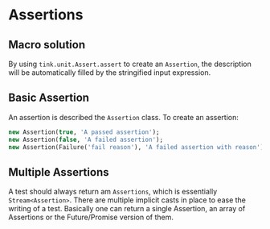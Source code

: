 # Assertions

## Macro solution

By using `tink.unit.Assert.assert` to create an `Assertion`, 
the description will be automatically filled by the stringified input expression.

## Basic Assertion

An assertion is described the `Assertion` class. To create an assertion:

```haxe
new Assertion(true, 'A passed assertion');
new Assertion(false, 'A failed assertion');
new Assertion(Failure('fail reason'), 'A failed assertion with reason');
```

## Multiple Assertions

A test should always return am `Assertions`, which is essentially `Stream<Assertion>`.
There are multiple implicit casts in place to ease the writing of a test.
Basically one can return a single Assertion, an array of Assertions or the Future/Promise version of them. 

